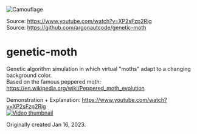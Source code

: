 ![Camouflage](1.gif)

Source: https://www.youtube.com/watch?v=XP2sFzp2Rig  
Source: https://github.com/argonautcode/genetic-moth

# genetic-moth
Genetic algorithm simulation in which virtual "moths" adapt to a changing background color.  
Based on the famous peppered moth: https://en.wikipedia.org/wiki/Peppered_moth_evolution  

Demonstration + Explanation: https://www.youtube.com/watch?v=XP2sFzp2Rig  
[![Video thumbnail](https://img.youtube.com/vi/XP2sFzp2Rig/0.jpg)](https://www.youtube.com/watch?v=XP2sFzp2Rig)

Originally created Jan 16, 2023.  
